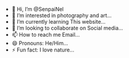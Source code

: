 - 👋 Hi, I’m @SenpaiNel
- 👀 I’m interested in photography and art...
- 🌱 I’m currently learning This website...
- 💞️ I’m looking to collaborate on Social media...
- 📫 How to reach me Email...
- 😄 Pronouns: He/Him...
- ⚡ Fun fact: I love nature...

<!---
SenpaiNel/SenpaiNel is a ✨ special ✨ repository because its `README.md` (this file) appears on your GitHub profile.
You can click the Preview link to take a look at your changes.
--->
